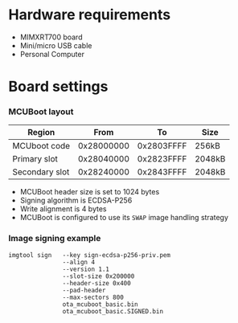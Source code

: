 Hardware requirements
=====================
- MIMXRT700 board
- Mini/micro USB cable
- Personal Computer

Board settings
============

### MCUBoot layout

| Region         | From       | To         | Size   |
|----------------|------------|------------|--------|
| MCUboot code   | 0x28000000 | 0x2803FFFF | 256kB  |
| Primary slot   | 0x28040000 | 0x2823FFFF | 2048kB |
| Secondary slot | 0x28240000 | 0x2843FFFF | 2048kB |

- MCUBoot header size is set to 1024 bytes
- Signing algorithm is ECDSA-P256
- Write alignment is 4 bytes
- MCUBoot is configured to use its `SWAP` image handling strategy

### Image signing example

    imgtool sign   --key sign-ecdsa-p256-priv.pem
                   --align 4
                   --version 1.1
                   --slot-size 0x200000
                   --header-size 0x400
                   --pad-header
                   --max-sectors 800
                   ota_mcuboot_basic.bin
                   ota_mcuboot_basic.SIGNED.bin
